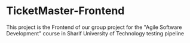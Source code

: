 # TicketMaster-Frontend
This project is the Frontend of our group project for the "Agile Software Development" course in Sharif University of Technology
testing pipeline
